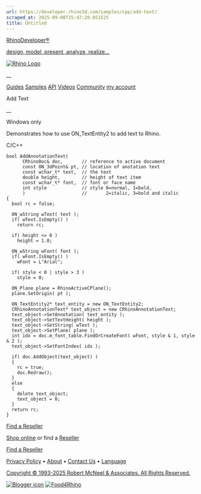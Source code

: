 ```yaml
---
url: https://developer.rhino3d.com/samples/cpp/add-text/
scraped_at: 2025-09-08T15:47:20.051525
title: Untitled
---
```


[RhinoDeveloper®](/)

[design, model, present, analyze, realize...](/)

[![Rhino Logo](https://developer.rhino3d.com/images/rhinodevlogo.png)](/)

__

[Guides](https://developer.rhino3d.com/guides)
[Samples](https://developer.rhino3d.com/samples)
[API](https://developer.rhino3d.com/api)
[Videos](https://developer.rhino3d.com/videos)
[Community](https://discourse.mcneel.com/c/rhino-developer) [my account
](https://www.rhino3d.com/my-account/ "Manage your account, licenses, and
teams")

Add Text

__

Windows only

Demonstrates how to use ON_TextEntity2 to add text to Rhino.

C/C++

    
    
    bool AddAnnotationText(
          CRhinoDoc& doc,       // reference to active document
          const ON_3dPoint& pt, // location of anotation text
          const wchar_t* text,  // the text
          double height,        // height of text item
          const wchar_t* font,  // font or face name
          int style             // style 0=normal, 1=bold,
          )                     //       2=italic, 3=bold and italic
    {
      bool rc = false;
    
      ON_wString wText( text );
      if( wText.IsEmpty() )
        return rc;
    
      if( height <= 0 )
        height = 1.0;
    
      ON_wString wFont( font );
      if( wFont.IsEmpty() )
        wFont = L"Arial";
    
      if( style < 0 | style > 3 )
        style = 0;
    
      ON_Plane plane = RhinoActiveCPlane();
      plane.SetOrigin( pt );
    
      ON_TextEntity2* text_entity = new ON_TextEntity2;
      CRhinoAnnotationText* text_object = new CRhinoAnnotationText;
      text_object->SetAnnotation( text_entity );
      text_object->SetTextHeight( height );
      text_object->SetString( wText );
      text_object->SetPlane( plane );
      int idx = doc.m_font_table.FindOrCreateFont( wFont, style & 1, style & 2 );
      text_object->SetFontIndex( idx );
    
      if( doc.AddObject(text_object) )
      {
        rc = true;
        doc.Redraw();
      }
      else
      {
        delete text_object;
        text_object = 0;
      }
      return rc;
    }
    

  

[Find a Reseller](https://www.rhino3d.com/sales)

[Shop online](https://www.rhino3d.com/store) or find a
[Reseller](https://www.rhino3d.com/sales)

[Find a Reseller](https://www.rhino3d.com/sales)

[Privacy Policy](https://www.rhino3d.com/privacy) •
[About](https://www.rhino3d.com/mcneel/about) • [Contact
Us](https://www.rhino3d.com/mcneel/contact) • [
Language](https://www.rhino3d.com/language "Change to a different region or
language")

[Copyright © 1993-2025 Robert McNeel & Associates. All Rights
Reserved.](https://www.rhino3d.com/mcneel/about)

[](https://www.facebook.com/McNeelRhinoceros/)
[](https://twitter.com/bobmcneel) [](https://www.linkedin.com/groups/75313/)
[](https://www.youtube.com/user/RhinoGuide/videos) [](https://vimeo.com/rhino)
[![Blogger
icon](https://developer.rhino3d.com/images/blogger.svg)](http://blog.rhino3d.com/)
[![Food4Rhino](https://developer.rhino3d.com/images/f4r_icon_01.svg)](https://www.food4rhino.com)

